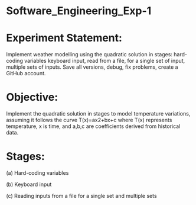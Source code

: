 # Software_Engineering_Exp-1
# Experiment Statement:
Implement weather modelling using the quadratic solution in stages: hard-coding variables keyboard input, read from a file, for a single set of input, multiple sets of inputs. Save all versions, debug, fix problems, create a GitHub account.
# Objective: 
Implement the quadratic solution in stages to model temperature variations, assuming it follows the curve 
T(x)=ax2+bx+c
where T(x) represents temperature, x is time, and a,b,c are coefficients derived from historical data.
# Stages:
(a) Hard-coding variables

(b) Keyboard input

(c) Reading inputs from a file for a single set and multiple sets
